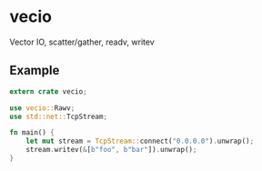# vecio

Vector IO, scatter/gather, readv, writev

## Example

```rust
extern crate vecio;

use vecio::Rawv;
use std::net::TcpStream;

fn main() {
    let mut stream = TcpStream::connect("0.0.0.0").unwrap();
    stream.writev(&[b"foo", b"bar"]).unwrap();
}
```
